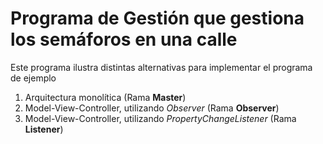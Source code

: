 # Programa de Gestión que gestiona los semáforos en una calle

Este programa ilustra distintas alternativas para implementar el programa de ejemplo

1. Arquitectura monolítica (Rama **Master**)
2. Model-View-Controller, utilizando *Observer* (Rama **Observer**)
3. Model-View-Controller, utilizando *PropertyChangeListener* (Rama **Listener**)
